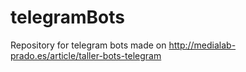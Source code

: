 # telegramBots
Repository for telegram bots made on http://medialab-prado.es/article/taller-bots-telegram
